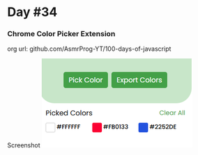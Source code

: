 # Day #34

### Chrome Color Picker Extension
org url: github.com/AsmrProg-YT/100-days-of-javascript

Screenshot
![sc](./screenshot.jpg)
